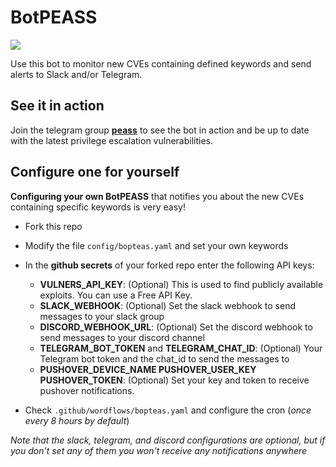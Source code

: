 # BotPEASS

![](https://github.com/carlospolop/BotPEASS/raw/main/images/botpeas.png)

Use this bot to monitor new CVEs containing defined keywords and send alerts to Slack and/or Telegram.

## See it in action

Join the telegram group **[peass](https://t.me/peass)** to see the bot in action and be up to date with the latest privilege escalation vulnerabilities.

## Configure one for yourself

**Configuring your own BotPEASS** that notifies you about the new CVEs containing specific keywords is very easy!

- Fork this repo
- Modify the file `config/bopteas.yaml` and set your own keywords
- In the **github secrets** of your forked repo enter the following API keys:
    - **VULNERS_API_KEY**: (Optional) This is used to find publicly available exploits. You can use a Free API Key.
    - **SLACK_WEBHOOK**: (Optional) Set the slack webhook to send messages to your slack group
    - **DISCORD_WEBHOOK_URL**: (Optional) Set the discord webhook to send messages to your discord channel
    - **TELEGRAM_BOT_TOKEN** and **TELEGRAM_CHAT_ID**: (Optional) Your Telegram bot token and the chat_id to send the messages to
    - **PUSHOVER_DEVICE_NAME PUSHOVER_USER_KEY PUSHOVER_TOKEN**: (Optional) Set your key and token to receive pushover notifications.

- Check `.github/wordflows/bopteas.yaml` and configure the cron (*once every 8 hours by default*)

*Note that the slack, telegram, and discord configurations are optional, but if you don't set any of them you won't receive any notifications anywhere*
